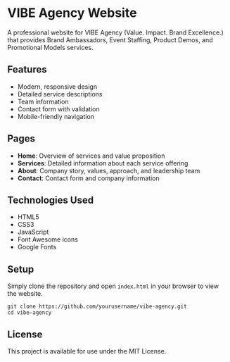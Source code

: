 # VIBE Agency Website

A professional website for VIBE Agency (Value. Impact. Brand Excellence.) that provides Brand Ambassadors, Event Staffing, Product Demos, and Promotional Models services.

## Features

- Modern, responsive design
- Detailed service descriptions
- Team information
- Contact form with validation
- Mobile-friendly navigation

## Pages

- **Home**: Overview of services and value proposition
- **Services**: Detailed information about each service offering
- **About**: Company story, values, approach, and leadership team
- **Contact**: Contact form and company information

## Technologies Used

- HTML5
- CSS3
- JavaScript
- Font Awesome icons
- Google Fonts

## Setup

Simply clone the repository and open `index.html` in your browser to view the website.

```
git clone https://github.com/yourusername/vibe-agency.git
cd vibe-agency
```

## License

This project is available for use under the MIT License.
